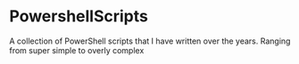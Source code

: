 # PowershellScripts
A collection of PowerShell scripts that I have written over the years. Ranging from super simple to overly complex
